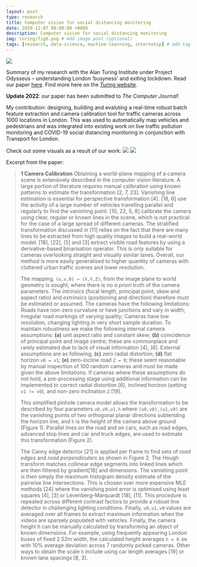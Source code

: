 ```yaml
---
layout: post
type: research
title: Computer vision for social distancing monitoring
date: 2020-12-07 00:00:00 +0000
description: Computer vision for social distancing monitoring
img: turing/fig6.png # Add image post (optional)
tags: [research, data-science, machine-learning, internship] # add tag
---
```


[![](https://img.shields.io/badge/arXiv-Paper%20in%20Preprint-green?logo=arxiv)](https://arxiv.org/abs/2012.07751)

Summary of my research with the Alan Turing Institute under Project Odysseus – understanding London ‘busyness’ and exiting lockdown. Read our paper [here](https://arxiv.org/abs/2012.07751). Find more here on the [Turing website](https://www.turing.ac.uk/research/research-projects/project-odysseus-understanding-london-busyness-and-exiting-lockdown).

**Update 2022**: our paper has been submitted to _The Computer Journal_!

My contribution: designing, building and evaluting a real-time robust batch feature extraction and camera calibration tool for traffic cameras across 1000 locations in London. This was used to automatically map vehicles and pedestrians and was integrated into existing work on live traffic pollution monitoring and COVID-19 social distancing monitoring in conjunction with Transport for London.

Check out some visuals as a result of our work:
![](https://www.turing.ac.uk/sites/default/files/inline-images/jamcam_frontend_example.PNG)
![](https://www.turing.ac.uk/sites/default/files/inline-images/fig6.png)

Excerpt from the paper:

> **1 Camera Calibration** Obtaining a world-plane mapping of a camera scene is extensively described in the computer vision literature. A large portion of literature requires manual calibration using known patterns to estimate the transformation [2, 7, 23]. Vanishing line estimation is essential for perspective transformation [4]. [18, 6] use the activity of a large number of vehicles travelling parallel and regularly to find the vanishing point. [10, 22, 5, 8] calibrate the camera using clear, regular or known lines in the scene, which is not practical for the case of a large spread of different cameras. The stratified transformation discussed in [11] relies on the fact that there are many lines to be extracted from high quality images to build a real-world model. [18], [22], [5] and [3] extract visible road features by using a derivative-based binarisation operator. This is only suitable for cameras overlooking straight and visually similar lanes. Overall, our method is more easily generalised to higher quantity of cameras with cluttered urban traffic scenes and lower resolution. 
>
> The mapping, `(u,v,0) → (X,Y,Z)`, from the image plane to world geometry is sought, where there is no _a priori_ truth of the camera parameters. The _intrinsics_ (focal length, principal point, skew and aspect ratio) and _extrinsics_ (positioning and direction) therefore must be estimated or assumed. The cameras have the following limitations: Roads have non-zero curvature or have junctions and vary in width; Irregular road markings of varying quality; Cameras have low resolution, changing lighting in very short sample duration. To maintain robustness we make the following internal camera assumptions: **(a)** unit aspect ratio and constant skew; **(b)** coincidence of principal point and image centre; these are commonplace and rarely estimated due to lack of visual information [4], [6]. External assumptions are as following; **(c)** zero radial distortion; **(d)** flat horizon `v0 = v1`; **(e)** zero-incline road `Z = 0`; these seem reasonable by manual inspection of 100 random cameras and must be made given the above limitations. If cameras where these assumptions do not hold, a pre-processing stage using additional information can be implemented to correct radial distortion [6], inclined horizon (setting `v1 != v0`), and non-zero inclination `Z` [19].
>
> This simplified pinhole camera model allows the transformation to be described by four parameters `u0,v0,u1,h` where `(u0,v0),(u1,v0)` are the vanishing points of two orthogonal planar directions subtending the horizon line, and `h` is the height of the camera above ground (Figure 1). Parallel lines on the road and on cars, such as road edges, advanced stop lines and car and truck edges, are used to estimate this transformation (Figure 2).
>
>The Canny edge detector [21] is applied per frame to find sets of _road edges_ and _road perpendiculars_ as shown in Figure 2. The Hough transform matches collinear edge segments into linked lines which are then filtered by gradient[18] and dimensions. The vanishing point is then simply the maximum histogram density estimate of the pairwise line intersections. This is chosen over more expensive MLE methods [24] where the vanishing point error is optimised using least squares [4], [3] or Levenberg–Marquardt [18], [11]. This procedure is repeated across different contrast factors to provide a robust line detector in challenging lighting conditions. Finally, `u0,u1,v0` values are averaged over all frames to extract maximum information when the videos are sparsely populated with vehicles. Finally, the camera height h can be manually calculated by transforming an object of known dimensions. For example, using frequently appearing London buses of fixed 2.52m width, the calculated height averages `h = 9.6m` with 10% average deviation across 7 randomly picked cameras. Other ways to obtain the scale `h` include using car length averages [19] or known lane spacings [8, 3].
